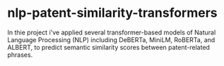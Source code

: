 # nlp-patent-similarity-transformers
In thie project i've applied several transformer-based models of Natural Language Processing (NLP) including DeBERTa, MiniLM, RoBERTa, and ALBERT, to predict semantic similarity scores between patent-related phrases.
